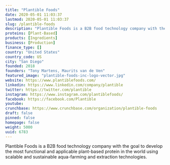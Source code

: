 ```yaml
---
title: "Plantible Foods"
date: 2020-05-01 11:03:37
lastmod: 2020-05-01 11:03:37
slug: /plantible-foods
description: "Plantible Foods is a B2B food technology company with the goal to develop the most functional and applicable plant-based protein in the world using scalable and sustainable aqua-farming and extraction technologies."
proteins: [Plant-Based]
products: [Ingredients]
business: [Production]
finance_type: []
country: "United States"
country_code: US
city: "San Diego"
founded: 2018
founders: "Tony Martens, Maurits van de Ven"
featured_image: "plantible-foods-inc-logo-vector.jpg"
website: https://www.plantiblefoods.com/
linkedin: https://www.linkedin.com/company/plantible
twitter: https://twitter.com/plantible
instagram: https://www.instagram.com/plantiblefoods/
facebook: https://facebook.com/Plantible
youtube: 
crunchbase: https://www.crunchbase.com/organization/plantible-foods
draft: false
pinned: false
homepage: false
weight: 5000
uuid: 6783
---
```

Plantible Foods is a B2B food technology company with the goal to develop the most functional and applicable plant-based protein in the world using scalable and sustainable aqua-farming and extraction technologies.

